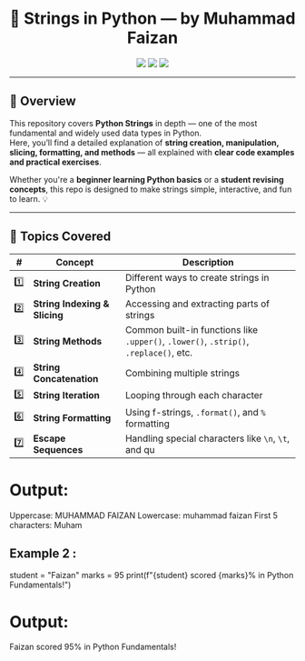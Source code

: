 <h1 align="center">🧵 Strings in Python — by Muhammad Faizan</h1>

<p align="center">
  <img src="https://img.shields.io/badge/Language-Python-blue?style=for-the-badge&logo=python&logoColor=white" />
  <img src="https://img.shields.io/badge/Topic-Strings-orange?style=for-the-badge" />
  <img src="https://img.shields.io/badge/Made%20by-Muhammad%20Faizan-green?style=for-the-badge" />
</p>

---

## 📘 Overview
This repository covers **Python Strings** in depth — one of the most fundamental and widely used data types in Python.  
Here, you’ll find a detailed explanation of **string creation, manipulation, slicing, formatting, and methods** — all explained with **clear code examples and practical exercises**.

Whether you're a **beginner learning Python basics** or a **student revising concepts**, this repo is designed to make strings simple, interactive, and fun to learn. 💡

---

## 🧩 Topics Covered
| # | Concept | Description |
|---|----------|-------------|
| 1️⃣ | **String Creation** | Different ways to create strings in Python |
| 2️⃣ | **String Indexing & Slicing** | Accessing and extracting parts of strings |
| 3️⃣ | **String Methods** | Common built-in functions like `.upper()`, `.lower()`, `.strip()`, `.replace()`, etc. |
| 4️⃣ | **String Concatenation** | Combining multiple strings |
| 5️⃣ | **String Iteration** | Looping through each character |
| 6️⃣ | **String Formatting** | Using f-strings, `.format()`, and `%` formatting |
| 7️⃣ | **Escape Sequences** | Handling special characters like `\n`, `\t`, and qu

# Output:

Uppercase: MUHAMMAD FAIZAN
Lowercase: muhammad faizan
First 5 characters: Muham

## Example 2 :
student = "Faizan"
marks = 95
print(f"{student} scored {marks}% in Python Fundamentals!")

# Output:
Faizan scored 95% in Python Fundamentals!

